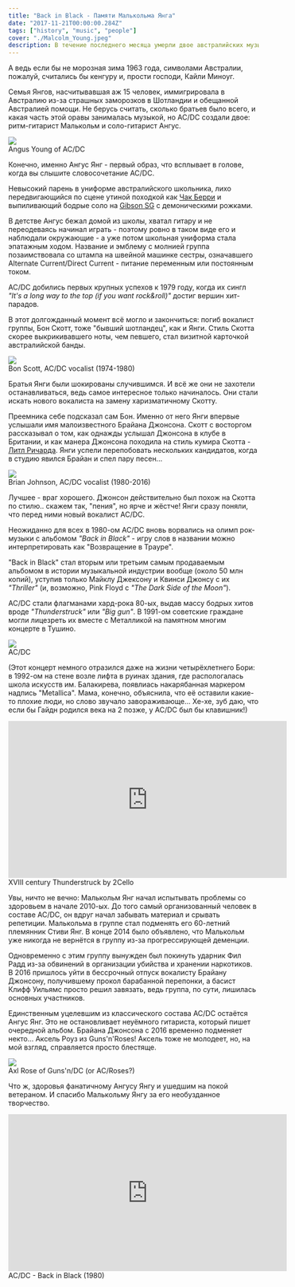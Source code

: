 ```yaml
---
title: "Back in Black - Памяти Малькольма Янга"
date: "2017-11-21T00:00:00.284Z"
tags: ["history", "music", "people"]
cover: "./Malcolm_Young.jpeg"
description: В течение последнего месяца умерли двое австралийских музыкантов - братья Джордж и Малькольм Янги. Если смерть Джорджа была мало кем замечена, то про Малькольма Янга сообщали во всех СМИ, ведь он - основатель легендарной австралийской рок-группы AC/DC."
---
```


А ведь если бы не морозная зима 1963 года, символами Австралии, пожалуй, считались бы кенгуру и, прости господи, Кайли Миноуг.

Семья Янгов, насчитывавшая аж 15 человек, иммигрировала в Австралию из-за страшных заморозков в Шотландии и обещанной 
Австралией помощи. Не берусь считать, сколько братьев было всего, и какая часть этой оравы занималась музыкой, но AC/DC 
создали двое: ритм-гитарист Малькольм и соло-гитарист Ангус.

<img src="Angus-Young-AC-DC-016.jpg" className="img-responsive center-block" />
<div className="caption text-center">Angus Young of AC/DC</div>

Конечно, именно Ангус Янг - первый образ, что всплывает в голове, когда вы слышите словосочетание AC/DC.

Невысокий парень в униформе австралийского школьника, лихо передвигающийся по сцене утиной походкой как <a href="https://en.wikipedia.org/wiki/Chuck_Berry">Чак Берри</a> и выпиливающий бодрые соло на <a href="https://ru.wikipedia.org/wiki/Gibson_SG">Gibson SG</a> с демоническими рожками.

В детстве Ангус бежал домой из школы, хватал гитару и не переодеваясь начинал играть - поэтому ровно в таком виде его и 
наблюдали окружающие - а уже потом школьная униформа стала эпатажным ходом. Название и эмблему с молнией группа 
позаимствовала со штампа на швейной машинке сестры, означавшего Alternate Current/Direct Current - питание переменным 
или постоянным током.

AC/DC добились первых крупных успехов к 1979 году, когда их сингл <i>"It's a long way to the top (if you want rock&roll)"</i> достиг вершин хит-парадов.

В этот долгожданный момент всё могло и закончиться: погиб вокалист группы, Бон Скотт, тоже "бывший шотландец", как и 
Янги. Стиль Скотта скорее выкрикивавшего ноты, чем певшего, стал визитной карточкой австралийской банды.

<img src="Bon_Scott.jpg" className="img-responsive center-block" />
<div className="caption text-center">Bon Scott, AC/DC vocalist (1974-1980)</div>

Братья Янги были шокированы случившимся. И всё же они не захотели останавливаться, ведь самое интересное только 
начиналось. Они стали искать нового вокалиста на замену харизматичному Скотту.

Преемника себе подсказал сам Бон. Именно от него Янги впервые услышали имя малоизвестного Брайана Джонсона. Скотт с 
восторгом рассказывал о том, как однажды услышал Джонсона в клубе в Британии, и как манера Джонсона походила на стиль 
кумира Скотта - <a href="https://www.youtube.com/watch?v=LVIttmFAzek">Литл Ричарда</a>. Янги успели перепобовать 
нескольких кандидатов, когда в студию явился Брайан и спел пару песен...

<img src="Brian_Johnson.jpg" className="img-responsive center-block" />
<div className="caption text-center">Brian Johnson, AC/DC vocalist (1980-2016)</div>

Лучшее - враг хорошего. Джонсон действительно был похож на Скотта по стилю.. скажем так, "пения", но ярче и жёстче! Янги
 сразу поняли, что перед ними новый вокалист AC/DC.

Неожиданно для всех в 1980-ом AC/DC вновь ворвались на олимп рок-музыки с альбомом <i>"Back in Black"</i> - игру слов в 
названии можно интерпретировать как "Возвращение в Трауре".

"Back in Black" стал вторым или третьим самым продаваемым альбомом в истории музыкальной индустрии вообще (около 50 млн 
копий), уступив только Майклу Джексону и Квинси Джонсу с их <i>"Thriller"</i> (и, возможно, Pink Floyd с 
<i>"The Dark Side of the Moon"</i>).

AC/DC стали флагманами хард-рока 80-ых, выдав массу бодрых хитов вроде <i>"Thunderstruck"</i> или <i>"Big gun"</i>. В 
1991-ом советские граждане могли лицезреть их вместе с Металликой на памятном многим концерте в Тушино.

<img src="ACDC.jpg" className="img-responsive center-block" />
<div className="caption text-center">AC/DC</div>

(Этот концерт немного отразился даже на жизни четырёхлетнего Бори: в 1992-ом на стене возле лифта в руинах здания,
где распологалась школа искусств им. Балакирева, появлиась накарябанная маркером надпись "Metallica". Мама, конечно, 
объяснила, что её оставили какие-то плохие люди, но слово звучало завораживающе... Хе-хе, зуб даю, что если бы Гайдн 
родился века на 2 позже, у AC/DC был бы клавишник!)

<div className="video-container">
  <iframe width="560" height="315" src="https://www.youtube.com/embed/uT3SBzmDxGk" frameBorder="0" gesture="media" allow="encrypted-media" allowFullScreen></iframe>
</div>
<div className="caption text-center">XVIII century Thunderstruck by 2Cello</div>

Увы, ничто не вечно: Малькольм Янг начал испытывать проблемы со здоровьем в начале 2010-ых.
До того самый организованный человек в составе AC/DC, он вдруг начал забывать материал и срывать репетиции.
Малькольма в группе стал подменять его 60-летний племянник Стиви Янг.
В конце 2014 было объявлено, что Малькольм уже никогда не вернётся в группу из-за прогрессирующей деменции.

Одновременно с этим группу вынужден был покинуть ударник Фил Радд из-за обвинений в организации убийства и хранении 
наркотиков. В 2016 пришлось уйти в бессрочный отпуск вокалисту Брайану Джонсону, получившему прокол барабанной 
перепонки, а басист Клифф Уильямс просто решил завязать, ведь группа, по сути, лишилась основных участников.

Единственным уцелевшим из классического состава AC/DC остаётся Ангус Янг.
Это не остановливает неуёмного гитариста, который пишет очередной альбом.
Брайана Джонсона с 2016 временно подменяет некто... Аксель Роуз из Guns'n'Roses!
Аксель тоже не молодеет, но, на мой взгляд, справляется просто блестяще.
  
<img src="Axl_Rose.jpg" className="img-responsive center-block" />
<div className="caption text-center">Axl Rose of Guns'n/DC (or AC/Roses?)</div>

Что ж, здоровья фанатичному Ангусу Янгу и ушедшим на покой ветераном.
И спасибо Малькольму Янгу за его необузданное творчество.

<div className="video-container">
  <iframe width="560" height="315" src="https://www.youtube.com/embed/pAgnJDJN4VA" frameBorder="0" gesture="media" allow="encrypted-media" allowFullScreen></iframe>
</div>
<div className="caption text-center">AC/DC - Back in Black (1980)</div>
